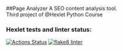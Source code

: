 ##Page Analyzer
A SEO content analysis tool.\
Third project of @Hexlet Python Course

### Hexlet tests and linter status:
[![Actions Status](https://github.com/alienflakes/python-project-83/actions/workflows/hexlet-check.yml/badge.svg)](https://github.com/alienflakes/python-project-83/actions)
[![flake8 linter](https://github.com/alienflakes/python-project-83/actions/workflows/flake8_linter.yml/badge.svg)](https://github.com/alienflakes/python-project-83/actions/workflows/flake8_linter.yml)
